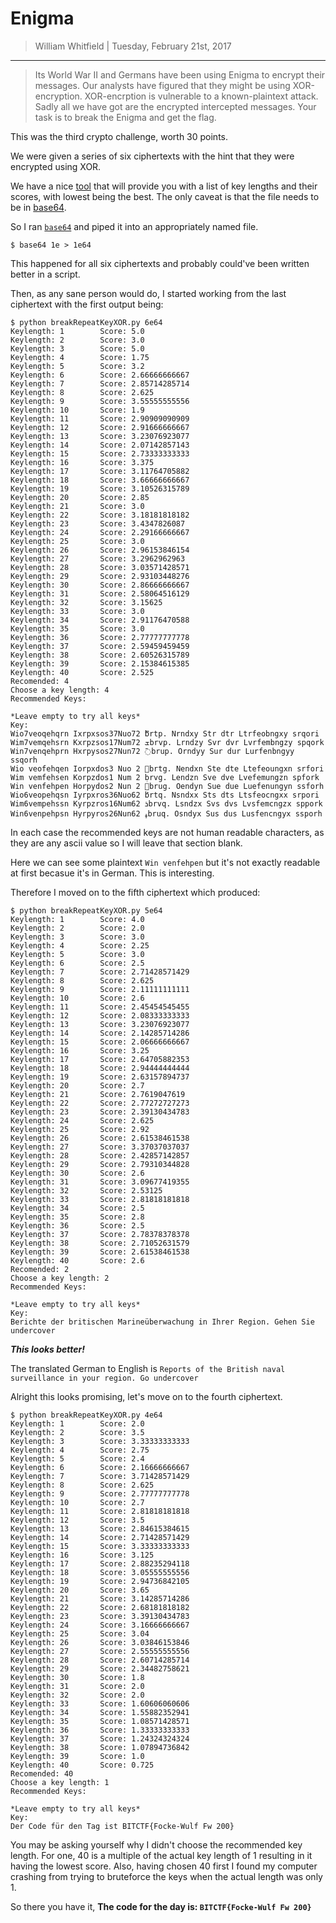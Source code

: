 Enigma
========

> William Whitfield | Tuesday, February 21st, 2017

--------------------------------------------

> Its World War II and Germans have been using Enigma to encrypt their messages. Our analysts have figured that they might be using XOR-encryption. XOR-encrption is vulnerable to a known-plaintext attack. Sadly all we have got are the encrypted intercepted messages. Your task is to break the Enigma and get the flag.

This was the third crypto challenge, worth 30 points.

We were given a series of six ciphertexts with the hint that they were encrypted using XOR.

We have a nice [tool](breakRepeatKeyXOR.py) that will provide you with a list of key lengths and their scores, with lowest being the best. The only caveat is that the file needs to be in [base64][base64].

So I ran [`base64`][base64_command] and piped it into an appropriately named file.

```
$ base64 1e > 1e64
```

This happened for all six ciphertexts and probably could've been written better in a script.

Then, as any sane person would do, I started working from the last ciphertext with the first output being:
```
$ python breakRepeatKeyXOR.py 6e64
Keylength: 1        Score: 5.0
Keylength: 2        Score: 3.0
Keylength: 3        Score: 5.0
Keylength: 4        Score: 1.75
Keylength: 5        Score: 3.2
Keylength: 6        Score: 2.66666666667
Keylength: 7        Score: 2.85714285714
Keylength: 8        Score: 2.625
Keylength: 9        Score: 3.55555555556
Keylength: 10       Score: 1.9
Keylength: 11       Score: 2.90909090909
Keylength: 12       Score: 2.91666666667
Keylength: 13       Score: 3.23076923077
Keylength: 14       Score: 2.07142857143
Keylength: 15       Score: 2.73333333333
Keylength: 16       Score: 3.375
Keylength: 17       Score: 3.11764705882
Keylength: 18       Score: 3.66666666667
Keylength: 19       Score: 3.10526315789
Keylength: 20       Score: 2.85
Keylength: 21       Score: 3.0
Keylength: 22       Score: 3.18181818182
Keylength: 23       Score: 3.4347826087
Keylength: 24       Score: 2.29166666667
Keylength: 25       Score: 3.0
Keylength: 26       Score: 2.96153846154
Keylength: 27       Score: 3.2962962963
Keylength: 28       Score: 3.03571428571
Keylength: 29       Score: 2.93103448276
Keylength: 30       Score: 2.86666666667
Keylength: 31       Score: 2.58064516129
Keylength: 32       Score: 3.15625
Keylength: 33       Score: 3.0
Keylength: 34       Score: 2.91176470588
Keylength: 35       Score: 3.0
Keylength: 36       Score: 2.77777777778
Keylength: 37       Score: 2.59459459459
Keylength: 38       Score: 2.60526315789
Keylength: 39       Score: 2.15384615385
Keylength: 40       Score: 2.525
Recomended: 4
Choose a key length: 4
Recommended Keys:

*Leave empty to try all keys*
Key: 
Wio7veoqehqrn Ixrpxsos37Nuo72 ޫbrtp. Nrndxy Str dtr Ltrfeobngxy srqori
Wim7vemqehsrn Kxrpzsos17Num72 ܫbrvp. Lrndzy Svr dvr Lvrfembngzy spqork
Win7venqehprn Hxrpysos27Nun72 ߫brup. Orndyy Sur dur Lurfenbngyy ssqorh
Wio veofehqen Iorpxdos3 Nuo 2 ޼brtg. Nendxn Ste dte Ltefeoungxn srfori
Wim vemfehsen Korpzdos1 Num 2 ܼbrvg. Lendzn Sve dve Lvefemungzn spfork
Win venfehpen Horpydos2 Nun 2 ߼brug. Oendyn Sue due Luefenungyn ssforh
Wio6veopehqsn Iyrpxros36Nuo62 ުbrtq. Nsndxx Sts dts Ltsfeocngxx srpori
Wim6vempehssn Kyrpzros16Num62 ܪbrvq. Lsndzx Svs dvs Lvsfemcngzx sppork
Win6venpehpsn Hyrpyros26Nun62 ߪbruq. Osndyx Sus dus Lusfencngyx ssporh
```

In each case the recommended keys are not human readable characters, as they are any ascii value so I will leave that section blank.

Here we can see some plaintext `Win venfehpen` but it's not exactly readable at first becasue it's in German. This is interesting.

Therefore I moved on to the fifth ciphertext which produced:
```
$ python breakRepeatKeyXOR.py 5e64
Keylength: 1        Score: 4.0
Keylength: 2        Score: 2.0
Keylength: 3        Score: 3.0
Keylength: 4        Score: 2.25
Keylength: 5        Score: 3.0
Keylength: 6        Score: 2.5
Keylength: 7        Score: 2.71428571429
Keylength: 8        Score: 2.625
Keylength: 9        Score: 2.11111111111
Keylength: 10       Score: 2.6
Keylength: 11       Score: 2.45454545455
Keylength: 12       Score: 2.08333333333
Keylength: 13       Score: 3.23076923077
Keylength: 14       Score: 2.14285714286
Keylength: 15       Score: 2.06666666667
Keylength: 16       Score: 3.25
Keylength: 17       Score: 2.64705882353
Keylength: 18       Score: 2.94444444444
Keylength: 19       Score: 2.63157894737
Keylength: 20       Score: 2.7
Keylength: 21       Score: 2.7619047619
Keylength: 22       Score: 2.77272727273
Keylength: 23       Score: 2.39130434783
Keylength: 24       Score: 2.625
Keylength: 25       Score: 2.92
Keylength: 26       Score: 2.61538461538
Keylength: 27       Score: 3.37037037037
Keylength: 28       Score: 2.42857142857
Keylength: 29       Score: 2.79310344828
Keylength: 30       Score: 2.6
Keylength: 31       Score: 3.09677419355
Keylength: 32       Score: 2.53125
Keylength: 33       Score: 2.81818181818
Keylength: 34       Score: 2.5
Keylength: 35       Score: 2.8
Keylength: 36       Score: 2.5
Keylength: 37       Score: 2.78378378378
Keylength: 38       Score: 2.71052631579
Keylength: 39       Score: 2.61538461538
Keylength: 40       Score: 2.6
Recomended: 2
Choose a key length: 2
Recommended Keys:

*Leave empty to try all keys*
Key: 
Berichte der britischen Marineüberwachung in Ihrer Region. Gehen Sie undercover
```

___This looks better!___

The translated German to English is `Reports of the British naval surveillance in your region. Go undercover`

Alright this looks promising, let's move on to the fourth ciphertext.

```
$ python breakRepeatKeyXOR.py 4e64
Keylength: 1        Score: 2.0
Keylength: 2        Score: 3.5
Keylength: 3        Score: 3.33333333333
Keylength: 4        Score: 2.75
Keylength: 5        Score: 2.4
Keylength: 6        Score: 2.16666666667
Keylength: 7        Score: 3.71428571429
Keylength: 8        Score: 2.625
Keylength: 9        Score: 2.77777777778
Keylength: 10       Score: 2.7
Keylength: 11       Score: 2.81818181818
Keylength: 12       Score: 3.5
Keylength: 13       Score: 2.84615384615
Keylength: 14       Score: 2.71428571429
Keylength: 15       Score: 3.33333333333
Keylength: 16       Score: 3.125
Keylength: 17       Score: 2.88235294118
Keylength: 18       Score: 3.05555555556
Keylength: 19       Score: 2.94736842105
Keylength: 20       Score: 3.65
Keylength: 21       Score: 3.14285714286
Keylength: 22       Score: 2.68181818182
Keylength: 23       Score: 3.39130434783
Keylength: 24       Score: 3.16666666667
Keylength: 25       Score: 3.04
Keylength: 26       Score: 3.03846153846
Keylength: 27       Score: 2.55555555556
Keylength: 28       Score: 2.60714285714
Keylength: 29       Score: 2.34482758621
Keylength: 30       Score: 1.8
Keylength: 31       Score: 2.0
Keylength: 32       Score: 2.0
Keylength: 33       Score: 1.60606060606
Keylength: 34       Score: 1.55882352941
Keylength: 35       Score: 1.08571428571
Keylength: 36       Score: 1.33333333333
Keylength: 37       Score: 1.24324324324
Keylength: 38       Score: 1.07894736842
Keylength: 39       Score: 1.0
Keylength: 40       Score: 0.725
Recomended: 40
Choose a key length: 1
Recommended Keys:

*Leave empty to try all keys*
Key: 
Der Code für den Tag ist BITCTF{Focke-Wulf Fw 200}
```

You may be asking yourself why I didn't choose the recommended key length. For one, 40 is a multiple of the actual key length of 1 resulting in it having the lowest score. Also, having chosen 40 first I found my computer crashing from trying to bruteforce the keys when the actual length was only 1.

So there you have it, __The code for the day is: `BITCTF{Focke-Wulf Fw 200}`__

[base64]: https://en.wikipedia.org/wiki/Base64
[base64_command]: https://linux.die.net/man/1/base64